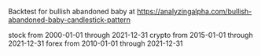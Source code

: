 Backtest for bullish abandoned baby at https://analyzingalpha.com/bullish-abandoned-baby-candlestick-pattern

stock from 2000-01-01 through 2021-12-31
crypto from 2015-01-01 through 2021-12-31
forex from 2010-01-01 through 2021-12-31